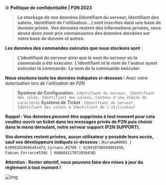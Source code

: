 ⚙️ **Politique de confidentialité | P2N 2023**

> **Le stockage de vos données (Identifiant du serveur, Identifiant des salons, Identifiant de l'utilisateur...) sont inscrites dans une base de donnée privée.**
> **Vos données restent des informations privées, vous devez donc avoir pris connaissance des données stockées sur notre base de donnée et autres.**

__Les données des commandes exécutés que nous stockons sont__ :
> **L'identifiant du serveur ainsi que le nom du serveur où la commande a été exécuter.**
> **L'identifiant et le nom de l'auteur ayant exécuter la commande.**
> **Le nom de la commande exécuter.**

**Nous stockons toute les données indiquées ci-dessous :** *Avec votre autorisation lors de l'utilisation de P2N*

> **Système de Configuration** : `Identifiant du serveur, Identifiant des rôles, Identifiant des salons, Contenu d'une châine de caractères`
> **Système de Ticket** : `Identifiant du serveur, Identifiant des salons & Identifiant de l'utilisateur`

**Rappel : Vos données peuvent être supprimés à tout moment pour cela veuillez ouvrir un ticket dans les messages privés de P2N puis choisir dans le menu déroulant, notre serveur support (P2N SUPPORT).**

**Vos données restent privées, aucun utilisateur y possède leurs accès, sauf ses développeurs indiqués ci-dessous :**
 (`Kurama#0001 | 639992024606441473`, `Cyrnaxx.#2705 | 629410780584083456`, `Fabien_Ferrari#5392 | 688664117073936436`)

**Attention : Rester attentif, nous pouvons faire des mises à jour du règlement à tout moment !**

![img](https://cdn.discordapp.com/attachments/702930617054265375/1079106830002827274/image.png)
